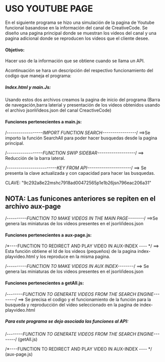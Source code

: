 # USO YOUTUBE PAGE

En el siguiente programa se hizo una simulación de la pagina de Youtube funcional basandose en la información del canal de CreativeCode. Se diseño una pagina principal donde se muestran los videos del canal y una pagina adicional donde se reproducen los videos que el cliente desee. 

#### Objetivo:

Hacer uso de la información que se obtiene cuando se llama un API. 

Acontinuación se hara un descripción del respectivo funcionamiento del codigo que maneja el programa:


##### Index.html y main.Js:

Usando estos dos archivos creamos la pagina de inicio del programa (Barra de navegación,barra laterial y presentación de los videos obtenidos usando el archivo jsonVideos.json del canal CreactiveCode)




#### Funciones pertenecientes a main.js:

/*------------------IMPORT FUNCTION SEARCH-----------------*/ ==>Se importo la función SearchAll para poder hacer busquedas desde la pagina principal.

/*------------------FUNCTION SWIP SIDEBAR-------------------*/ ==> Reducción de la barra lateral.



/*-------------------------KEY FROM API----------------------*/ ==> Se presenta la clave actualizada y con capacidad para hacer las busquedas. 

CLAVE: "9c292a8e22mshc7918ad00472565p1e1b26jsn796eac206a31"
## NOTA: Las funicones anteriores se repiten en el archivo aux-page

/*----------FUNCTION TO MAKE VIDEOS IN THE MAIN PAGE--------*/ ==>Se genera las miniaturas de los videos presentes en el jsonVideos.json






#### Funciones pertenecientes a aux-page.js:

/*----FUNCTION TO REDIRECT AND PLAY VIDEO IN AUX-INDEX ---- */ ==> Esta función obtiene el Id de los videos (pequeños) de la pagina index-playvideo.html y los reproduce en la misma pagina.

/*----------FUNCTION TO MAKE VIDEOS IN AUX INDEX--------*/ ==> Se genera las miniaturas de los videos presentes en el jsonVideos.json

#### Funciones pertenecientes a getAll.js:

/*--------FUNCTION TO GENERATE VIDEOS FROM THE SEARCH ENGINE--------*/ ==> Se precisa el codigo y el funcionamiento de la función para la busqueda y reproducción del video seleccionado en la pagina de index-playvideo.html




##### Para este programa se dejo asociada las funciones al API:                                                                
/*--------FUNCTION TO GENERATE VIDEOS FROM THE SEARCH ENGINE--------*/ (getAll.js)

/*----FUNCTION TO REDIRECT AND PLAY VIDEO IN AUX-INDEX ---- */ (aux-page.js)